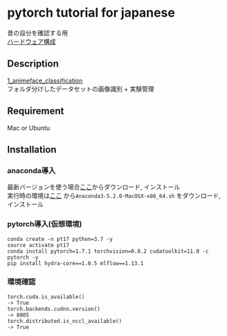 pytorch tutorial for japanese
====

昔の自分を確認する用  
[ハードウェア構成](hardware.md)  

## Description
[1_animeface_classification](https://github.com/chatflip/tutorial_pytorch_japanese/tree/master/1_animeface_classification)  
フォルダ分けしたデータセットの画像識別 + 実験管理  

<!---
[2_voc0712_classification](https://github.com/chatflip/tutorial_pytorch_japanese/tree/master/2_voc0712_classification)  
分散学習や実験管理を導入した画像識別  

[3-quantize_classification](https://github.com/chatflip/tutorial_pytorch_japanese/tree/master/3_quantize_classification)  
量子化で推論高速化した画像識別  

[4_mscoco_detection](https://github.com/chatflip/tutorial_pytorch_japanese/tree/master/4_mscoco_detection)  
物体検出  
-->

## Requirement
Mac or Ubuntu

## Installation
### anaconda導入
最新バージョンを使う場合[ここ](https://www.anaconda.com/distribution/)からダウンロード, インストール  
実行時の環境は[ここ](https://repo.continuum.io/archive/) から```Anaconda3-5.2.0-MacOSX-x86_64.sh``` をダウンロード, インストール

### pytorch導入(仮想環境)
``` 
conda create -n pt17 python=3.7 -y  
source activate pt17  
conda install pytorch=1.7.1 torchvision=0.8.2 cudatoolkit=11.0 -c pytorch -y
pip install hydra-core==1.0.5 mlflow==1.13.1
```

### 環境確認
```
torch.cuda.is_available()
-> True
torch.backends.cudnn.version()
-> 8005
torch.distributed.is_nccl_available()
-> True
```